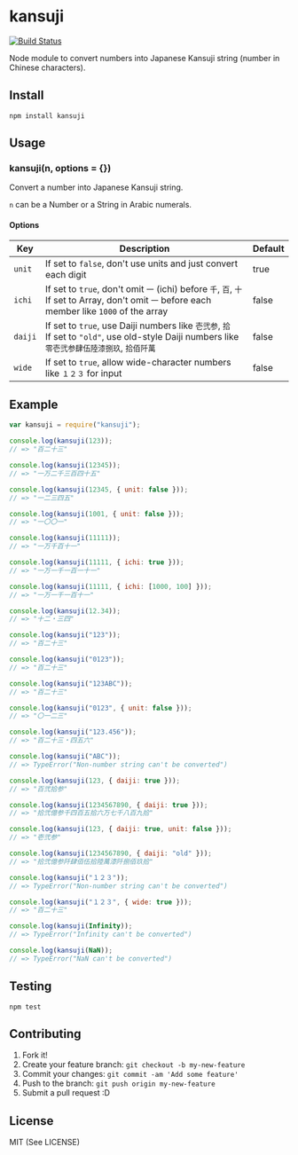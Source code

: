 # kansuji

[![Build Status](https://travis-ci.org/io-monad/kansuji.svg?branch=master)](https://travis-ci.org/io-monad/kansuji)

Node module to convert numbers into Japanese Kansuji string (number in Chinese characters).

## Install

    npm install kansuji

## Usage

### kansuji(n, options = {})

Convert a number into Japanese Kansuji string.

`n` can be a Number or a String in Arabic numerals.

#### Options

| Key     | Description | Default |
| ------- | ----------- | ------- |
| `unit`  | If set to `false`, don't use units and just convert each digit | true  |
| `ichi`  | If set to `true`, don't omit `一` (ichi) before `千`, `百`, `十`<br>If set to Array, don't omit `一` before each member like `1000` of the array | false |
| `daiji` | If set to `true`, use Daiji numbers like `壱弐参`, `拾`<br>If set to `"old"`, use old-style Daiji numbers like `零壱弐参肆伍陸漆捌玖`, `拾佰阡萬` | false |
| `wide`  | If set to `true`, allow wide-character numbers like `１２３` for input | false |

## Example

```js
var kansuji = require("kansuji");

console.log(kansuji(123));
// => "百二十三"

console.log(kansuji(12345));
// => "一万二千三百四十五"

console.log(kansuji(12345, { unit: false }));
// => "一二三四五"

console.log(kansuji(1001, { unit: false }));
// => "一〇〇一"

console.log(kansuji(11111));
// => "一万千百十一"

console.log(kansuji(11111, { ichi: true }));
// => "一万一千一百一十一"

console.log(kansuji(11111, { ichi: [1000, 100] }));
// => "一万一千一百十一"

console.log(kansuji(12.34));
// => "十二・三四"

console.log(kansuji("123"));
// => "百二十三"

console.log(kansuji("0123"));
// => "百二十三"

console.log(kansuji("123ABC"));
// => "百二十三"

console.log(kansuji("0123", { unit: false }));
// => "〇一二三"

console.log(kansuji("123.456"));
// => "百二十三・四五六"

console.log(kansuji("ABC"));
// => TypeError("Non-number string can't be converted")

console.log(kansuji(123, { daiji: true }));
// => "百弐拾参"

console.log(kansuji(1234567890, { daiji: true }));
// => "拾弐億参千四百五拾六万七千八百九拾"

console.log(kansuji(123, { daiji: true, unit: false }));
// => "壱弐参"

console.log(kansuji(1234567890, { daiji: "old" }));
// => "拾弐億参阡肆佰伍拾陸萬漆阡捌佰玖拾"

console.log(kansuji("１２３"));
// => TypeError("Non-number string can't be converted")

console.log(kansuji("１２３", { wide: true }));
// => "百二十三"

console.log(kansuji(Infinity));
// => TypeError("Infinity can't be converted")

console.log(kansuji(NaN));
// => TypeError("NaN can't be converted")
```

## Testing

    npm test

## Contributing

1. Fork it!
2. Create your feature branch: `git checkout -b my-new-feature`
3. Commit your changes: `git commit -am 'Add some feature'`
4. Push to the branch: `git push origin my-new-feature`
5. Submit a pull request :D

## License

MIT (See LICENSE)

